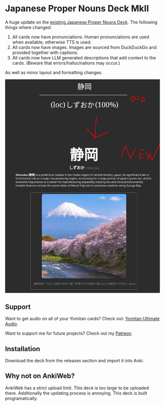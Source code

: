 # Japanese Proper Nouns Deck MkII

A huge update on the [existing Japanese Proper Nouns Deck](https://ankiweb.net/shared/info/3885156604). The following things where changed:

1. All cards now have pronunciations. Human pronunciations are used when available, otherwise TTS is used.
2. All cards now have images. Images are sourced from DuckDuckGo and provided together with captions.
3. All cards now have LLM generated descriptions that add context to the cards. (Beware that errors/hallucinations may occur.)

As well as minor layout and formatting changes.

![Worker Setup](img/card_before_after.png)

## Support

Want to get audio on all of your Yomitan cards? Check out: [Yomitan Ultimate Audio](https://github.com/friedrich-de/yomitan-ultimate-audio).

Want to support me for future projects? Check out my [Patreon](https://www.patreon.com/Quizmaster).

## Installation

Download the deck from the releases section and import it into Anki.

## Why not on AnkiWeb?

AnkiWeb has a strict upload limit. This deck is too large to be uploaded there.
Additionally the updating process is annoying. This deck is built programatically.